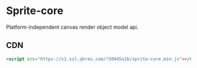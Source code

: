 # Sprite-core

Platform-independent canvas render object model api.

## CDN

```html
<script src="https://s1.ssl.qhres.com/!50945a1b/sprite-core.min.js"></script>
```
